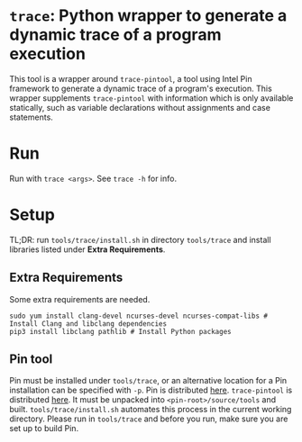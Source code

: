 # `trace`: Python wrapper to generate a dynamic trace of a program execution

This tool is a wrapper around `trace-pintool`, a tool using Intel Pin framework to generate a dynamic trace of a program's execution.
This wrapper supplements `trace-pintool` with information which is only available statically, such as variable declarations without assignments and case statements.

# Run

Run with `trace <args>`. See `trace -h` for info.

# Setup

TL;DR: run `tools/trace/install.sh` in directory `tools/trace` and install libraries listed under **Extra Requirements**.

## Extra Requirements
Some extra requirements are needed.
```
sudo yum install clang-devel ncurses-devel ncurses-compat-libs # Install Clang and libclang dependencies
pip3 install libclang pathlib # Install Python packages
```

## Pin tool
Pin must be installed under `tools/trace`, or an alternative location for a Pin installation can be specified with `-p`.
Pin is distributed [here](http://software.intel.com/sites/landingpage/pintool/downloads/pin-3.16-98275-ge0db48c31-gcc-linux.tar.gz).
`trace-pintool` is distributed [here](https://github.com/bstee615/trace-pintool). It must be unpacked into `<pin-root>/source/tools` and built.
`tools/trace/install.sh` automates this process in the current working directory. Please run in `tools/trace` and before you run, make sure you are set up to build Pin.
